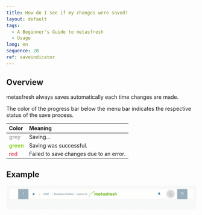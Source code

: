```yaml
---
title: How do I see if my changes were saved?
layout: default
tags:
  - A Beginner's Guide to metasfresh
  - Usage
lang: en
sequence: 20
ref: saveindicator
---
```


## Overview
metasfresh always saves automatically each time changes are made.

The color of the progress bar below the menu bar indicates the respective status of the save process.

| Color | Meaning |
| :--- | :--- |
| **<span style="color:#afafaf">grey</span>** | Saving... |
| **<span style="color:#8ad62d">green</span>** | Saving was successful. |
| **<span style="color:#e85667">red</span>** | Failed to save changes due to an error. |

## Example
<kbd><img src="assets/Saveindicator_EN.gif" alt="GIF: Saving indicator"></kbd>
